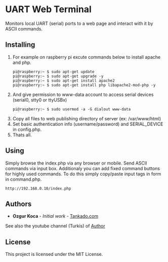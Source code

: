 # UART Web Terminal

Monitors local UART (serial) ports to a web page and interact with it by ASCII commands.

## Installing

1) For example on raspberry pi excute commands below to install apache and php.
    ```
    pi@raspberry:~ $ sudo apt-get update
    pi@raspberry:~ $ sudo apt-get upgrade -y
    pi@raspberry:~ $ sudo apt-get install apache2
    pi@raspberry:~ $ sudo apt-get install php libapache2-mod-php -y
    ```
2) And give permission to www-data account to access serial devices (serial0, stty0 or ttyUSBx)
    ```
    pi@raspberry:~ $ sudo usermod -a -G dialout www-data
    ```
3) Copy all files to web publishing directory of server (ex: /var/www/html)
4) Set basic authentication info (username/password) and SERIAL_DEVICE in config.php.
5) Thats all.

## Using

Simply browse the index.php via any browser or mobile. Send ASCII commands via input box. Additionaly you can add fixed command buttons for highly used commands. To do this simply copy/paste input tags in form in command.php.

```
http://192.168.0.10/index.php
```

## Authors

* **Ozgur Koca** - *Initial work* - [Tankado.com](https://tankado.com/)

See also the youtube channel (Turkis) of [Author](https://www.youtube.com/user/zerostoheroes/featured)

## License

This project is licensed under the MIT License.

